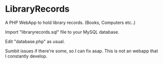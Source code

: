 # LibraryRecords
A PHP WebApp to hold library records. (Books, Computers etc..)

Import  	"libraryrecords.sql" file to your MySQL database. 

Edit "database.php" as usual.

Sumbit issues if there're some, so I can fix asap. This is not an webapp that I constantly develop.
